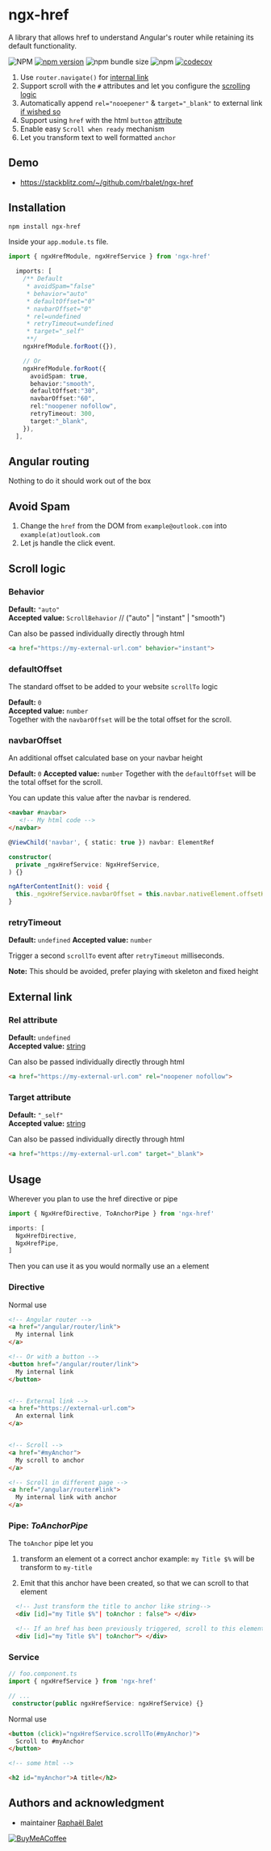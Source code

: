 # ngx-href
A library that allows href to understand Angular's router while retaining its default functionality.

![NPM](https://img.shields.io/npm/l/ngx-href)
[![npm version](https://img.shields.io/npm/v/ngx-href.svg)](https://www.npmjs.com/package/ngx-href)
![npm bundle size](https://img.shields.io/bundlephobia/min/ngx-href)
![npm](https://img.shields.io/npm/dm/ngx-href)
[![codecov](https://codecov.io/gh/rbalet/ngx-href/graph/badge.svg?token=1Z1BJUFQD2)](https://codecov.io/gh/rbalet/ngx-href)

1. Use `router.navigate()` for [internal link](#angular-routing)
2. Support scroll with the `#` attributes and let you configure the [scrolling logic](#scroll-logic)
3. Automatically append `rel="nooepener"` & `target="_blank"` to external link [if wished so](#installation)
4. Support using `href` with the html `button` [attribute](#directive)
5. Enable easy `Scroll when ready` mechanism
6. Let you transform text to well formatted `anchor`

## Demo
- https://stackblitz.com/~/github.com/rbalet/ngx-href

## Installation

```sh
npm install ngx-href
```

Inside your `app.module.ts` file.
```typescript
import { ngxHrefModule, ngxHrefService } from 'ngx-href'

  imports: [
    /** Default
     * avoidSpam="false"
     * behavior="auto"
     * defaultOffset="0"
     * navbarOffset="0"
     * rel=undefined
     * retryTimeout=undefined
     * target="_self"
     **/ 
    ngxHrefModule.forRoot({}), 

    // Or
    ngxHrefModule.forRoot({
      avoidSpam: true,
      behavior:"smooth",
      defaultOffset:"30",
      navbarOffset:"60",
      rel:"noopener nofollow",
      retryTimeout: 300,
      target:"_blank",
    }),
  ],
```

## Angular routing
Nothing to do it should work out of the box

## Avoid Spam
1. Change the `href` from the DOM from `example@outlook.com` into `example(at)outlook.com` 
2. Let js handle the click event.   

## Scroll logic
### Behavior
**Default:** `"auto"`  
**Accepted value:** `ScrollBehavior`  // ("auto" | "instant" | "smooth")  

Can also be passed individually directly through html
```html
<a href="https://my-external-url.com" behavior="instant">
```

### defaultOffset
The standard offset to be added to your website `scrollTo` logic

**Default:** `0`  
**Accepted value:** `number`  
Together with the `navbarOffset` will be the total offset for the scroll.

### navbarOffset
An additional offset calculated base on your navbar height

**Default:** `0`
**Accepted value:** `number`
Together with the `defaultOffset` will be the total offset for the scroll.

You can update this value after the navbar is rendered.

```html
<navbar #navbar>
   <!-- My html code -->
</navbar>
```

```typescript
@ViewChild('navbar', { static: true }) navbar: ElementRef

constructor(
  private _ngxHrefService: NgxHrefService,
) {}

ngAfterContentInit(): void {  
  this._ngxHrefService.navbarOffset = this.navbar.nativeElement.offsetHeight
}
```

### retryTimeout
**Default:** `undefined`
**Accepted value:** `number`

Trigger a second `scrollTo` event after `retryTimeout` milliseconds.  

**Note:** This should be avoided, prefer playing with skeleton and fixed height


## External link
### Rel attribute 
**Default:** `undefined`  
**Accepted value:** [string](https://developer.mozilla.org/fr/docs/Web/HTML/Attributes/rel)

Can also be passed individually directly through html
```html
<a href="https://my-external-url.com" rel="noopener nofollow">
```

### Target attribute 
**Default:** `"_self"`  
**Accepted value:** [string](https://developer.mozilla.org/en-US/docs/Web/HTML/Element/a#target)

Can also be passed individually directly through html
```html
<a href="https://my-external-url.com" target="_blank">
```

## Usage
Wherever you plan to use the href directive or pipe

```typescript
import { NgxHrefDirective, ToAnchorPipe } from 'ngx-href'

imports: [
  NgxHrefDirective,
  NgxHrefPipe,
]
```

Then you can use it as you would normally use an `a` element 

### Directive
Normal use
```html
<!-- Angular router -->
<a href="/angular/router/link">
  My internal link
</a>

<!-- Or with a button -->
<button href="/angular/router/link">
  My internal link
</button>


<!-- External link -->
<a href="https://external-url.com">
  An external link
</a>


<!-- Scroll -->
<a href="#myAnchor">
  My scroll to anchor
</a>

<!-- Scroll in different page -->
<a href="/angular/router#link">
  My internal link with anchor
</a>
```

### Pipe: _ToAnchorPipe_
The `toAnchor` pipe let you 
1. transform an element ot a correct anchor
example: `my Title $%` will be transform to `my-title`

2. Emit that this anchor have been created, so that we can scroll to that element

```html
  <!-- Just transform the title to anchor like string-->
  <div [id]="my Title $%"| toAnchor : false"> </div>

  <!-- If an href has been previously triggered, scroll to this element -->
  <div [id]="my Title $%"| toAnchor"> </div>
```

### Service
```typescript
// foo.component.ts
import { ngxHrefService } from 'ngx-href'

// ...
 constructor(public ngxHrefService: ngxHrefService) {}
```

Normal use
```html
<button (click)="ngxHrefService.scrollTo(#myAnchor)">
  Scroll to #myAnchor
</button>

<!-- some html -->

<h2 id="myAnchor">A title</h2>
```


## Authors and acknowledgment
* maintainer [Raphaël Balet](https://github.com/rbalet)

[![BuyMeACoffee](https://www.buymeacoffee.com/assets/img/custom_images/purple_img.png)](https://www.buymeacoffee.com/widness)
